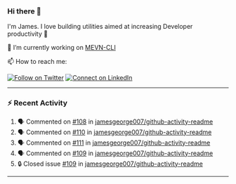 ### Hi there 👋

I'm James. I love building utilities aimed at increasing Developer productivity :raised_hands: 

🔭 I’m currently working on [MEVN-CLI](https://github.com/madlabsinc/mevn-cli)

📫 How to reach me:

[![Follow on Twitter](https://img.shields.io/badge/--twitter?label=Twitter&logo=Twitter&style=social)](https://twitter.com/james_madhacks) [![Connect on LinkedIn](https://img.shields.io/badge/--linkedin?label=LinkedIn&logo=LinkedIn&style=social)](https://www.linkedin.com/in/jamesgeorge007)

---

### :zap: Recent Activity

<!--START_SECTION:activity-->
1. 🗣 Commented on [#108](https://github.com/jamesgeorge007/github-activity-readme/issues/108#issuecomment-1732298299) in [jamesgeorge007/github-activity-readme](https://github.com/jamesgeorge007/github-activity-readme)
2. 🗣 Commented on [#110](https://github.com/jamesgeorge007/github-activity-readme/issues/110#issuecomment-1732296360) in [jamesgeorge007/github-activity-readme](https://github.com/jamesgeorge007/github-activity-readme)
3. 🗣 Commented on [#111](https://github.com/jamesgeorge007/github-activity-readme/pull/111#issuecomment-1732292896) in [jamesgeorge007/github-activity-readme](https://github.com/jamesgeorge007/github-activity-readme)
4. 🗣 Commented on [#109](https://github.com/jamesgeorge007/github-activity-readme/issues/109#issuecomment-1732292228) in [jamesgeorge007/github-activity-readme](https://github.com/jamesgeorge007/github-activity-readme)
5. 🔒 Closed issue [#109](https://github.com/jamesgeorge007/github-activity-readme/issues/109) in [jamesgeorge007/github-activity-readme](https://github.com/jamesgeorge007/github-activity-readme)
<!--END_SECTION:activity-->

---

<!--
**jamesgeorge007/jamesgeorge007** is a ✨ _special_ ✨ repository because its `README.md` (this file) appears on your GitHub profile.

Here are some ideas to get you started:

- 🌱 I’m currently learning ...
- 👯 I’m looking to collaborate on ...
- 🤔 I’m looking for help with ...
- 💬 Ask me about ...
- 😄 Pronouns: ...
- ⚡ Fun fact: ...
-->
